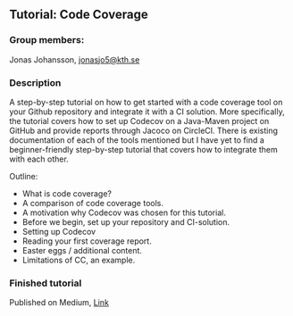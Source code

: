 ## Tutorial: Code Coverage

### Group members:

Jonas Johansson, jonasjo5@kth.se

### Description

A step-by-step tutorial on how to get started with a code coverage tool on your Github repository and integrate it with a CI solution. More specifically, the tutorial covers how to set up Codecov on a Java-Maven project on GitHub and provide reports through Jacoco on CircleCI. There is existing documentation of each of the tools mentioned but I have yet to find a beginner-friendly step-by-step tutorial that covers how to integrate them with each other.

Outline:
  
  - What is code coverage?
  - A comparison of code coverage tools.
  - A motivation why Codecov was chosen for this tutorial.
  - Before we begin, set up your repository and CI-solution.
  - Setting up Codecov
  - Reading your first coverage report.
  - Easter eggs / additional content.
  - Limitations of CC, an example.

### Finished tutorial
Published on Medium, [Link](https://medium.com/@jonjo89/tutorial-getting-started-with-code-coverage-on-your-github-repositories-fd6b1fc7579d?source=friends_link&sk=1fe5ce43794760fe5747ce2a5447b324)
